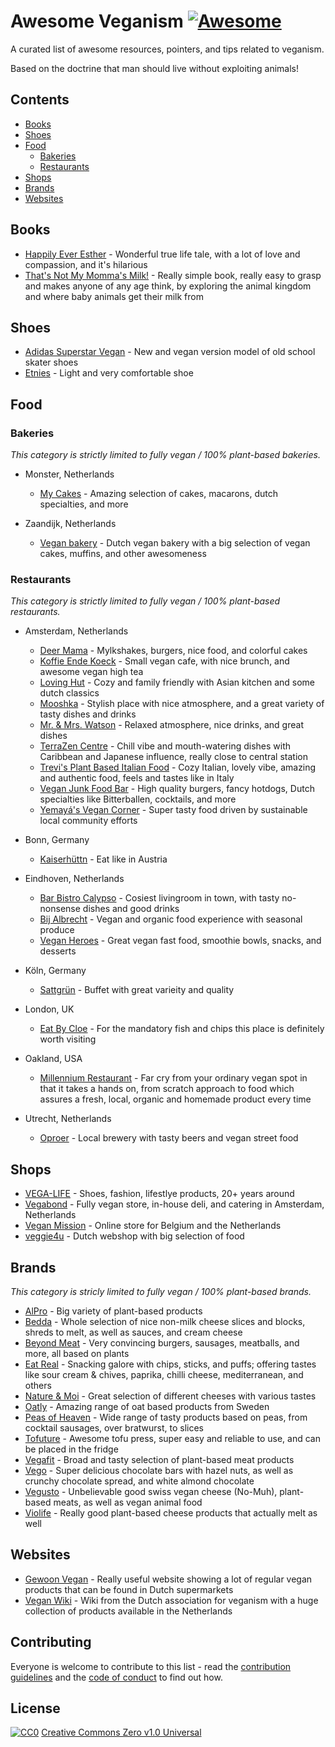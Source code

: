 # Awesome Veganism [![Awesome](https://awesome.re/badge.svg)](https://github.com/sindresorhus/awesome)

A curated list of awesome resources, pointers, and tips related to veganism.

Based on the doctrine that man should live without exploiting animals!

## Contents

- [Books](#books)
- [Shoes](#shoes)
- [Food](#food)
  - [Bakeries](#bakeries)
  - [Restaurants](#restaurants)
- [Shops](#shops)
- [Brands](#brands)
- [Websites](#websites)

## Books

- [Happily Ever Esther](https://www.grandcentralpublishing.com/titles/steve-jenkins/happily-ever-esther/9781538728123/) - Wonderful true life tale, with a lot of love and compassion, and it's hilarious
- [That's Not My Momma's Milk!](https://veganpublishers.com/multimedia-archive/thats-not-my-mommas-milk/) - Really simple book, really easy to grasp and makes anyone of any age think, by exploring the animal kingdom and where baby animals get their milk from

## Shoes

- [Adidas Superstar Vegan](https://www.adidas.com/us/superstar-vegan-shoes/FW2295.html) - New and vegan version model of old school skater shoes
- [Etnies](https://www.etnies.com/us/collections/vegan/) - Light and very comfortable shoe

## Food

### Bakeries

*This category is strictly limited to fully vegan / 100% plant-based bakeries.*

- Monster, Netherlands
  - [My Cakes](https://macarononline-nl.mijndomeinwebwinkel.nl/) - Amazing selection of cakes, macarons, dutch specialties, and more

- Zaandijk, Netherlands
  - [Vegan bakery](https://www.veganbakery.nl/) - Dutch vegan bakery with a big selection of vegan cakes, muffins, and other awesomeness

### Restaurants

*This category is strictly limited to fully vegan / 100% plant-based restaurants.*

- Amsterdam, Netherlands
  - [Deer Mama](https://deermama.nl/) - Mylkshakes, burgers, nice food, and colorful cakes
  - [Koffie Ende Koeck](https://koffieendekoeck.nl/) - Small vegan cafe, with nice brunch, and awesome vegan high tea
  - [Loving Hut](https://www.facebook.com/lovinghutamsterdam) - Cozy and family friendly with Asian kitchen and some dutch classics
  - [Mooshka](https://www.mooshka.nl/) - Stylish place with nice atmosphere, and a great variety of tasty dishes and drinks
  - [Mr. & Mrs. Watson](https://watsonsfood.com/) - Relaxed atmosphere, nice drinks, and great dishes
  - [TerraZen Centre](http://terrazencentre.com/) - Chill vibe and mouth-watering dishes with Caribbean and Japanese influence, really close to central station
  - [Trevi's Plant Based Italian Food](https://www.trevisamsterdam.nl/) - Cozy Italian, lovely vibe, amazing and authentic food, feels and tastes like in Italy
  - [Vegan Junk Food Bar](https://www.veganjunkfoodbar.com/) - High quality burgers, fancy hotdogs, Dutch specialties like Bitterballen, cocktails, and more
  - [Yemayá's Vegan Corner](https://yemaya.estate/) - Super tasty food driven by sustainable local community efforts

- Bonn, Germany
  - [Kaiserhüttn](https://kaiserhuettn.com/) - Eat like in Austria
   
- Eindhoven, Netherlands
  - [Bar Bistro Calypso](https://www.bistrocalypso.nl/) - Cosiest livingroom in town, with tasty no-nonsense dishes and good drinks
  - [Bij Albrecht](https://www.bijalbrecht.nl/) - Vegan and organic food experience with seasonal produce
  - [Vegan Heroes](https://veganheroes.nl/) - Great vegan fast food, smoothie bowls, snacks, and desserts

- Köln, Germany
  - [Sattgrün](https://www.sattgruen.com/) - Buffet with great varieity and quality 

- London, UK
  - [Eat By Cloe](https://eatbychloe.com/) - For the mandatory fish and chips this place is definitely worth visiting

- Oakland, USA
  - [Millennium Restaurant](https://www.millenniumrestaurant.com/) - Far cry from your ordinary vegan spot in that it takes a hands on, from scratch approach to food which assures a fresh, local, organic and homemade product every time
 
- Utrecht, Netherlands
  - [Oproer](https://www.oproerbrouwerij.nl/) - Local brewery with tasty beers and vegan street food

## Shops

- [VEGA-LIFE](https://www.vega-life.nl/) - Shoes, fashion, lifestlye products, 20+ years around
- [Vegabond](https://vegabond.nl/) - Fully vegan store, in-house deli, and catering in Amsterdam, Netherlands
- [Vegan Mission](https://www.veganmission.nl/) - Online store for Belgium and the Netherlands
- [veggie4u](https://webshop.veggie4u.nl/) - Dutch webshop with big selection of food

## Brands

*This category is stricly limited to fully vegan / 100% plant-based brands.*

- [AlPro](https://www.alpro.com/nl/) - Big variety of plant-based products
- [Bedda](https://bedda-world.com/) - Whole selection of nice non-milk cheese slices and blocks, shreds to melt, as well as sauces, and cream cheese
- [Beyond Meat](https://www.beyondmeat.com/) - Very convincing burgers, sausages, meatballs, and more, all based on plants
- [Eat Real](https://www.eatreal.co.uk/) - Snacking galore with chips, sticks, and puffs; offering tastes like sour cream & chives, paprika, chilli cheese, mediterranean, and others
- [Nature & Moi](http://www.nature-moi.fr/) - Great selection of different cheeses with various tastes
- [Oatly](https://www.oatly.com/int/) - Amazing range of oat based products from Sweden
- [Peas of Heaven](https://peasofheaven.com/) - Wide range of tasty products based on peas, from cocktail sausages, over bratwurst, to slices
- [Tofuture](https://www.tofuture.com/) - Awesome tofu press, super easy and reliable to use, and can be placed in the fridge
- [Vegafit](https://vegafit.com/) - Broad and tasty selection of plant-based meat products
- [Vego](http://www.vego-chocolate.com/) - Super delicious chocolate bars with hazel nuts, as well as crunchy chocolate spread, and white almond chocolate
- [Vegusto](https://www.vegusto.ch/) - Unbelievable good swiss vegan cheese (No-Muh), plant-based meats, as well as vegan animal food
- [Violife](https://violifefoods.com/) - Really good plant-based cheese products that actually melt as well

## Websites

- [Gewoon Vegan](https://gewoonvegan.nl/) - Really useful website showing a lot of regular vegan products that can be found in Dutch supermarkets
- [Vegan Wiki](https://veganwiki.nl/) - Wiki from the Dutch association for veganism with a huge collection of products available in the Netherlands

## Contributing

Everyone is welcome to contribute to this list - read the [contribution guidelines](CONTRIBUTING.md) and the [code of conduct](CODE_OF_CONDUCT.md) to find out how.

## License

[![CC0](https://mirrors.creativecommons.org/presskit/buttons/88x31/svg/cc-zero.svg)](https://creativecommons.org/publicdomain/zero/1.0/)
[Creative Commons Zero v1.0 Universal](LICENSE.md)
